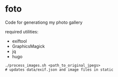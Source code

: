 # foto

Code for generationg my photo gallery

required utilities:
- exiftool
- GraphicsMagick
- jq
- hugo


```
./process_images.sh <path_to_original_jpegs>
# updates data/exif.json and image files in static
```
